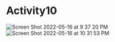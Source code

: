 # Activity10
![Screen Shot 2022-05-16 at 9 37 20 PM](https://user-images.githubusercontent.com/89556340/168717502-3bea0697-de0e-473b-a420-e96de9b6a440.png)
![Screen Shot 2022-05-16 at 10 31 53 PM](https://user-images.githubusercontent.com/89556340/168717525-118aa7da-598e-4d42-82f5-35809737a768.png)
